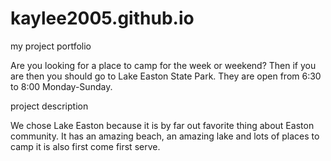 # kaylee2005.github.io
my project portfolio

<script src='//vizor.io/static/scripts/vizor-360-embed.js' data-vizorurl='//vizor.io/embed/kaylee2005/360-photo'></script>

Are you looking for a place to camp for the week or weekend? Then if you are then you should go to Lake Easton State Park. They are open from 6:30 to 8:00 Monday-Sunday.

project description

We chose Lake Easton because it is by far out favorite thing about Easton community. It has an amazing beach, an amazing lake and lots of places to camp it is also first come first serve.
<script src='//vizor.io/static/scripts/vizor-360-embed.js' data-vizorurl='//vizor.io/embed/kaylee2005/360-photo'></script>

